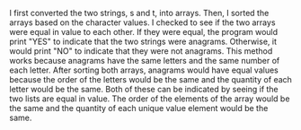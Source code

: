 I first converted the two strings, s and t, into arrays. Then, I sorted the arrays based on the character values. I checked to see if the two arrays were equal in value to each other. If they were equal, the program would print "YES" to indicate that the two strings were anagrams. Otherwise, it would print "NO" to indicate that they were not anagrams. This method works because anagrams have the same letters and the same number of each letter. After sorting both arrays, anagrams would have equal values because the order of the letters would be the same and the quantity of each letter would be the same. Both of these can be indicated by seeing if the two lists are equal in value. The order of the elements of the array would be the same and the quantity of each unique value element would be the same.
